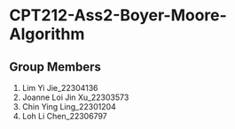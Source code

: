 # CPT212-Ass2-Boyer-Moore-Algorithm

## Group Members
1. Lim Yi Jie_22304136
2. Joanne Loi Jin Xu_22303573
3. Chin Ying Ling_22301204
4. Loh Li Chen_22306797
